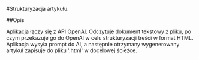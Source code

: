 #Strukturyzacja artykułu.

##Opis

Aplikacja łączy się z API OpenAI. Odczytuje dokument tekstowy z pliku, po czym przekazuje go do OpenAI w celu strukturyzacji treści w format HTML. Aplikacja wysyła prompt do AI, a następnie otrzymany wygenerowany artykuł zapisuje do pliku '.html' w docelowej ścieżce.
